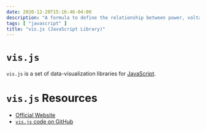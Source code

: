```yaml
---
date: 2020-12-20T15:16:46-04:00
description: "A formula to define the relationship between power, voltage, and current (P=IV)"
tags: [ "javascript" ]
title: "vis.js (JavaScript Library)"
---
```


# `vis.js`

`vis.js` is a set of data-visualization libraries for [JavaScript](javascript.md).

# `vis.js` Resources

* [Official Website](https://visjs.org/)
* [`vis.js` code on GitHub](https://github.com/visjs)
